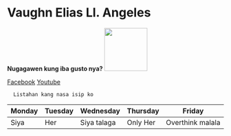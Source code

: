 # Vaughn Elias Ll. Angeles
**Nugagawen kung iba gusto nya?**
<img src="https://user-images.githubusercontent.com/95326401/211949634-b776249b-41aa-4cbe-ab71-f2983ebe90f8.png" width="100" height="100">

[Facebook](https://www.facebook.com/profile.php?id=100087993836473)
[Youtube](https://www.youtube.com/watch?v=nIjVuRTm-dc)

      Listahan kang nasa isip ko
      
| Monday | Tuesday | Wednesday | Thursday  | Friday |
| ------ | --------| --------  |-----------|--------|
|    Siya |    Her  |     Siya talaga    |    Only Her   |    Overthink malala  | 

